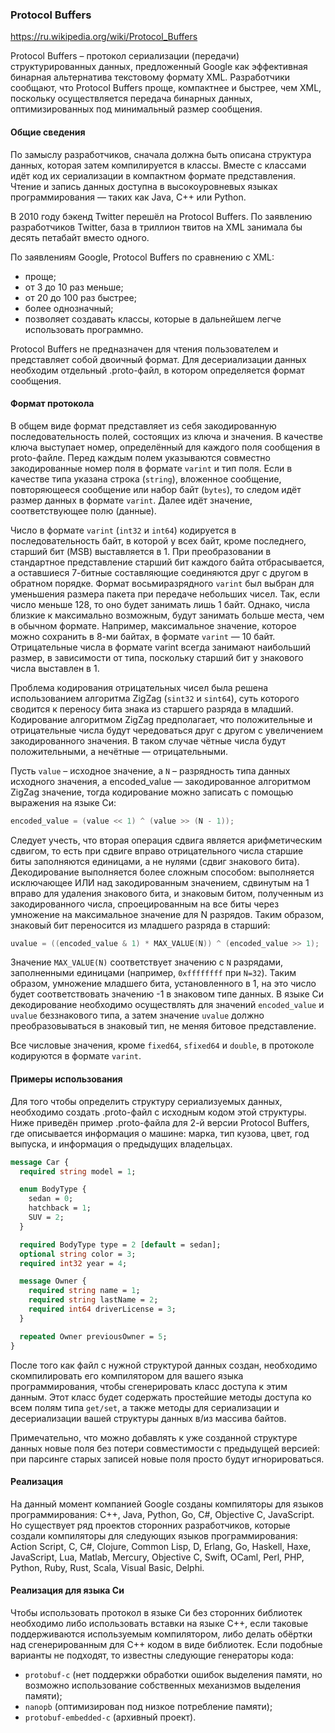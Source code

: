 ### Protocol Buffers

https://ru.wikipedia.org/wiki/Protocol_Buffers

Protocol Buffers – протокол сериализации (передачи) структурированных данных, предложенный Google как эффективная бинарная альтернатива текстовому формату XML. Разработчики сообщают, что Protocol Buffers проще, компактнее и быстрее, чем XML, поскольку осуществляется передача бинарных данных, оптимизированных под минимальный размер сообщения.

#### Общие сведения

По замыслу разработчиков, сначала должна быть описана структура данных, которая затем компилируется в классы. Вместе с классами идёт код их сериализации в компактном формате представления. Чтение и запись данных доступна в высокоуровневых языках программирования — таких как Java, C++ или Python.

В 2010 году бэкенд Twitter перешёл на Protocol Buffers. По заявлению разработчиков Twitter, база в триллион твитов на XML занимала бы десять петабайт вместо одного.

По заявлениям Google, Protocol Buffers по сравнению с XML:

* проще;
* от 3 до 10 раз меньше;
* от 20 до 100 раз быстрее;
* более однозначный;
* позволяет создавать классы, которые в дальнейшем легче использовать программно.

Protocol Buffers не предназначен для чтения пользователем и представляет собой двоичный формат. Для десериализации данных необходим отдельный .proto-файл, в котором определяется формат сообщения.

#### Формат протокола

В общем виде формат представляет из себя закодированную последовательность полей, состоящих из ключа и значения. В качестве ключа выступает номер, определённый для каждого поля сообщения в proto-файле. Перед каждым полем указываются совместно закодированные номер поля в формате `varint` и тип поля. Если в качестве типа указана строка (`string`), вложенное сообщение, повторяющееся сообщение или набор байт (`bytes`), то следом идёт размер данных в формате `varint`. Далее идёт значение, соответствующее полю (данные).

Число в формате `varint` (`int32` и `int64`) кодируется в последовательность байт, в которой у всех байт, кроме последнего, старший бит (MSB) выставляется в 1. При преобразовании в стандартное представление старший бит каждого байта отбрасывается, а оставшиеся 7-битные составляющие соединяются друг с другом в обратном порядке. Формат восьмиразрядного `varint` был выбран для уменьшения размера пакета при передаче небольших чисел. Так, если число меньше 128, то оно будет занимать лишь 1 байт. Однако, числа близкие к максимально возможным, будут занимать больше места, чем в обычном формате. Например, максимальное значение, которое можно сохранить в 8-ми байтах, в формате `varint` — 10 байт. Отрицательные числа в формате varint всегда занимают наибольший размер, в зависимости от типа, поскольку старший бит у знакового числа выставлен в 1.

Проблема кодирования отрицательных чисел была решена использованием алгоритма ZigZag (`sint32` и `sint64`), суть которого сводится к переносу бита знака из старшего разряда в младший. Кодирование алгоритмом ZigZag предполагает, что положительные и отрицательные числа будут чередоваться друг с другом с увеличением закодированного значения. В таком случае чётные числа будут положительными, а нечётные — отрицательными.

Пусть `value` – исходное значение, а `N` – разрядность типа данных исходного значения, а encoded_value — закодированное алгоритмом ZigZag значение, тогда кодирование можно записать с помощью выражения на языке Си:

```c
encoded_value = (value << 1) ^ (value >> (N - 1));
```

Следует учесть, что вторая операция сдвига является арифметическим сдвигом, то есть при сдвиге вправо отрицательного числа старшие биты заполняются единицами, а не нулями (сдвиг знакового бита). Декодирование выполняется более сложным способом: выполняется исключающее ИЛИ над закодированным значением, сдвинутым на 1 вправо для удаления знакового бита, и знаковым битом, полученным из закодированного числа, спроецированным на все биты через умножение на максимальное значение для N разрядов. Таким образом, знаковый бит переносится из младшего разряда в старший:

```c
uvalue = ((encoded_value & 1) * MAX_VALUE(N)) ^ (encoded_value >> 1);
```

Значение `MAX_VALUE(N)` соответствует значению с `N` разрядами, заполненными единицами (например, `0xffffffff` при `N=32`). Таким образом, умножение младшего бита, установленного в 1, на это число будет соответствовать значению -1 в знаковом типе данных. В языке Си декодирование необходимо осуществлять для значений `encoded_value` и `uvalue` беззнакового типа, а затем значение `uvalue` должно преобразовываться в знаковый тип, не меняя битовое представление.

Все числовые значения, кроме `fixed64`, `sfixed64` и `double`, в протоколе кодируются в формате `varint`.

#### Примеры использования

Для того чтобы определить структуру сериализуемых данных, необходимо создать .proto-файл с исходным кодом этой структуры. Ниже приведён пример .proto-файла для 2-й версии Protocol Buffers, где описывается информация о машине: марка, тип кузова, цвет, год выпуска, и информация о предыдущих владельцах.

```protobuf
message Car {
  required string model = 1;

  enum BodyType {
    sedan = 0;
    hatchback = 1;
    SUV = 2;
  }

  required BodyType type = 2 [default = sedan];
  optional string color = 3;
  required int32 year = 4;

  message Owner {
    required string name = 1;
    required string lastName = 2; 
    required int64 driverLicense = 3;
  }

  repeated Owner previousOwner = 5;
}
```

После того как файл с нужной структурой данных создан, необходимо скомпилировать его компилятором для вашего языка программирования, чтобы сгенерировать класс доступа к этим данным. Этот класс будет содержать простейшие методы доступа ко всем полям типа `get/set`, а также методы для сериализации и десериализации вашей структуры данных в/из массива байтов.

Примечательно, что можно добавлять к уже созданной структуре данных новые поля без потери совместимости с предыдущей версией: при парсинге старых записей новые поля просто будут игнорироваться.

#### Реализация

На данный момент компанией Google созданы компиляторы для языков программирования: C++, Java, Python, Go, C#, Objective C, JavaScript. Но существует ряд проектов сторонних разработчиков, которые создали компиляторы для следующих языков программирования: Action Script, C, C#, Clojure, Common Lisp, D, Erlang, Go, Haskell, Haxe, JavaScript, Lua, Matlab, Mercury, Objective C, Swift, OCaml, Perl, PHP, Python, Ruby, Rust, Scala, Visual Basic, Delphi.

#### Реализация для языка Си

Чтобы использовать протокол в языке Си без сторонних библиотек необходимо либо использовать вставки на языке C++, если таковые поддерживаются используемым компилятором, либо делать обёртки над сгенерированным для C++ кодом в виде библиотек. Если подобные варианты не подходят, то известны следующие генераторы кода:

* `protobuf-c` (нет поддержки обработки ошибок выделения памяти, но возможно использование собственных механизмов выделения памяти);
* `nanopb` (оптимизирован под низкое потребление памяти);
* `protobuf-embedded-c` (архивный проект).
